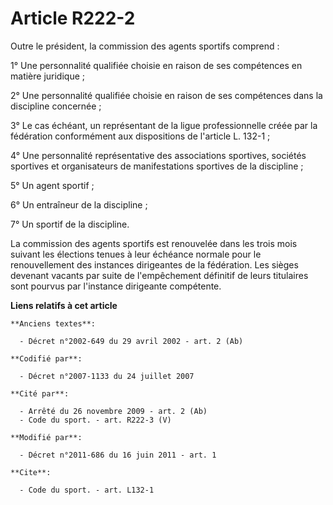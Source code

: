 # Article R222-2

Outre le président, la commission des agents sportifs comprend : 

1° Une personnalité qualifiée choisie en raison de ses compétences en matière juridique ; 

2° Une personnalité qualifiée choisie en raison de ses compétences dans la discipline concernée ; 

3° Le cas échéant, un représentant de la ligue professionnelle créée par la fédération conformément aux dispositions de
l'article L. 132-1 ; 

4° Une personnalité représentative des associations sportives, sociétés sportives et organisateurs de manifestations
sportives de la discipline ; 

5° Un agent sportif ; 

6° Un entraîneur de la discipline ; 

7° Un sportif de la discipline. 

La commission des agents sportifs est renouvelée dans les trois mois suivant les élections tenues à leur échéance normale
pour le renouvellement des instances dirigeantes de la fédération. Les sièges devenant vacants par suite de l'empêchement
définitif de leurs titulaires sont pourvus par l'instance dirigeante compétente.

**Liens relatifs à cet article**

	**Anciens textes**:

	  - Décret n°2002-649 du 29 avril 2002 - art. 2 (Ab)

	**Codifié par**:

	  - Décret n°2007-1133 du 24 juillet 2007

	**Cité par**:

	  - Arrêté du 26 novembre 2009 - art. 2 (Ab)
	  - Code du sport. - art. R222-3 (V)

	**Modifié par**:

	  - Décret n°2011-686 du 16 juin 2011 - art. 1

	**Cite**:

	  - Code du sport. - art. L132-1
